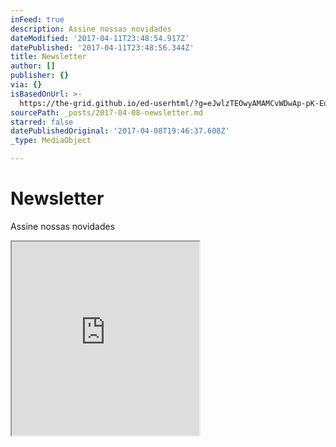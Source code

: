 ```yaml
---
inFeed: true
description: Assine nossas novidades
dateModified: '2017-04-11T23:48:54.917Z'
datePublished: '2017-04-11T23:48:56.344Z'
title: Newsletter
author: []
publisher: {}
via: {}
isBasedOnUrl: >-
  https://the-grid.github.io/ed-userhtml/?g=eJwlzTEOwyAMAMCvWDwAp-pK-EdHCqYgQYyMUdTfZ2C86VzNEjrBlHgaxLxaazVTiCFR_9seltZoL1LMLB1fBu6atJzmfRwGCtVf0Q3vhv_wEvgK35MEEtOEixXmGoNFYVfTOhze4ZZ_AElyLGg
sourcePath: _posts/2017-04-08-newsletter.md
starred: false
datePublishedOriginal: '2017-04-08T19:46:37.608Z'
_type: MediaObject

---
```

# Newsletter

Assine nossas novidades

<iframe src="https://the-grid.github.io/ed-userhtml/?g=eJwlzTEOwyAMAMCvWDwAp-rQBfhHRxpMQYIYGaMov2-ljDedq1liJ5iye4OYV2utZop7TNQv2-PSutuDFDNLx4eBsyYt3ry2zUCh-i3qzfOP4EZ48xL4CJ-TBBLThIMV5hqDReGupnU4gsNb4QdKkixs" height="310" style=""></iframe>